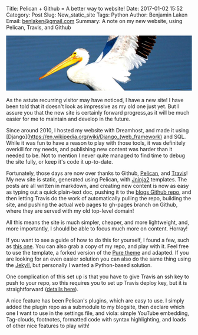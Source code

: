 Title: Pelican + Github = A better way to website!
Date: 2017-01-02 15:52
Category: Post
Slug: New_static_site
Tags: Python
Author: Benjamin Laken
Email: benlaken@gmail.com
Summary: A note on my new website, using Pelican, Travis, and Github

![](./images/pelican_banner.png)

As the astute recurring visitor may have noticed, I have a new site! I have been told that it doesn't look as impressive as my old one just yet. But I assure you that the new site is certainly forward progress,as it will be much easier for me to maintain and develop in the future.

Since around 2010, I hosted my website with Dreamhost, and made it using [Django](https://en.wikipedia.org/wiki/Django_(web_framework) and SQL.
While it was fun to have a reason to play with those tools, it was definitely overkill for my needs, and publishing new content was harder than it needed to be. Not to mention I never quite managed to find time to debug the site fully, or keep it's code it up-to-date.

Fortunately, those days are now over thanks to Github, [Pelican](https://github.com/getpelican/pelican/), and [Travis](https://travis-ci.org)! My new site is static, generated using Pelican, with [Jninja2](http://jinja.pocoo.org) templates. The posts are all written in markdown, and creating new content is now as easy as typing out a quick plain-text doc, pushing it to the [blogs Github repo](https://github.com/benlaken/blogsite), and then letting Travis do the work of automatically pulling the repo, building the site, and pushing the actual web pages to gh-pages branch on Github, where they are served with my old top-level domain!

All this means the site is much simpler, cheaper, and more lightweight, and, more importantly, I should be able to focus much more on content. Horray!  

If you want to see a guide of how to do this for yourself, I found a few, such as [this one](https://marpat.github.io/python-anaconda-and-pelican-on-windows.html). You can also grab a copy of my repo, and play with it. Feel free to use the template, a forked version of the [Pure theme](https://github.com/benlaken/pure) and adapted. If you are looking for an even easier solution you can also do the same thing using the [Jekyll](https://jekyllrb.com/docs/github-pages/), but personally I wanted a Python-based solution.

One complication of this set up is that you have to give Travis an ssh key to push to your repo, so this requires you to set up Travis deploy key, but it is straightforward ([details here](https://docs.travis-ci.com/user/private-dependencies/)).

A nice feature has been Pelican's plugins, which are easy to use. I simply added the plugin repo as a submodule to my blogsite, then declare which one I want to use in the settings file, and
viola: simple YouTube embedding, Tag-clouds, footnotes, formatted code with syntax highlighting, and loads of other nice features to play with!
